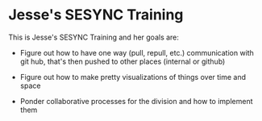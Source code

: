 # Jesse's SESYNC Training 

This is Jesse's SESYNC Training and her goals are:

- Figure out how to have one way (pull, repull, etc.) communication with git hub, that's then pushed to other places (internal or github)

- Figure out how to make pretty visualizations of things over time and space

- Ponder collaborative processes for the division and how to implement them
